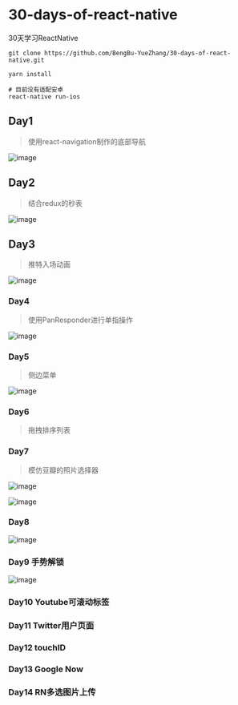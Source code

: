 # 30-days-of-react-native

30天学习ReactNative

```shell
git clone https://github.com/BengBu-YueZhang/30-days-of-react-native.git

yarn install

# 目前没有适配安卓
react-native run-ios
```

## Day1

> 使用react-navigation制作的底部导航

![image](https://i.loli.net/2018/11/29/5bff421c69667.gif)

## Day2

> 结合redux的秒表

![image](https://i.loli.net/2018/12/02/5c03b939f0798.gif)

## Day3

> 推特入场动画

![image](https://i.loli.net/2018/12/04/5c062270036bb.png)

### Day4

> 使用PanResponder进行单指操作

![image](https://i.loli.net/2018/12/03/5c04bfabf386d.gif)


### Day5

> 侧边菜单

![image](https://raw.githubusercontent.com/fangwei716/ThirtyDaysOfReactNative/screenshots/screenshot/day8.gif)

### Day6

> 拖拽排序列表

### Day7

> 模仿豆瓣的照片选择器

![image](https://i.loli.net/2018/12/10/5c0e4883d9aa5.png)

![image](https://i.loli.net/2018/12/10/5c0e70e30927d.png)

### Day8

![image](https://raw.githubusercontent.com/fangwei716/ThirtyDaysOfReactNative/screenshots/screenshot/day10.gif)

### Day9 手势解锁

![image](https://raw.githubusercontent.com/fangwei716/ThirtyDaysOfReactNative/screenshots/screenshot/day16.gif)

### Day10 Youtube可滚动标签

### Day11 Twitter用户页面

### Day12 touchID

### Day13 Google Now

### Day14 RN多选图片上传